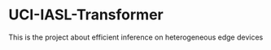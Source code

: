 # UCI-IASL-Transformer

This is the project about efficient inference on heterogeneous edge devices
